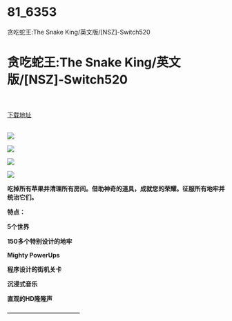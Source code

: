 # 81_6353
贪吃蛇王:The Snake King/英文版/[NSZ]-Switch520
# 贪吃蛇王:The Snake King/英文版/[NSZ]-Switch520
 <br/></br>
[下载地址](https://www.switch520.cc/article/6353 "下载地址")
<br/></br>

<p><span><strong><img src="https://www.switch520.cc/muke_img/upload_art_editor_20200928-1_f58fb042dccb26487f90560c2c1d6cfa.jpg"></strong></span></p>
<p><span><strong><img src="https://www.switch520.cc/muke_img/upload_art_editor_20200928-1_7726834f29eb88697977f59a88bdde3f.jpg"></strong></span></p>
<p><span><strong><img src="https://www.switch520.cc/muke_img/upload_art_editor_20200928-1_1ec23356fb901d509029b1f976c5d50b.jpg"></strong></span></p>
<p><span><strong><img src="https://www.switch520.cc/muke_img/upload_art_editor_20200928-1_b2116a70bbe1107f129d240a66640e6a.jpg"></strong></span></p>
<p></p>
<p></p>
<p><span><strong>吃掉所有苹果并清理所有房间。借助神奇的道具，成就您的荣耀。征服所有地牢并统治它们。</strong></span></p>
<p><span><strong>特点：</strong></span></p>
<p><span><strong>5个世界</strong></span></p>
<p><span><strong>150多个特别设计的地牢</strong></span></p>
<p><span><strong>Mighty PowerUps</strong></span></p>
<p><span><strong>程序设计的街机关卡</strong></span></p>
<p><span><strong>沉浸式音乐</strong></span></p>
<p><span><strong>直观的HD隆隆声</strong></span></p>
<p><span><strong>————————————</strong></span></p>

